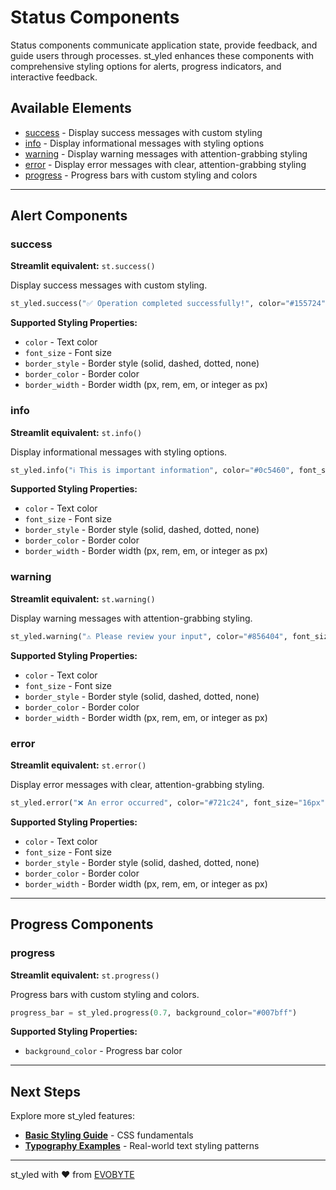 # Status Components

Status components communicate application state, provide feedback, and guide users through processes. st_yled enhances these components with comprehensive styling options for alerts, progress indicators, and interactive feedback.

## Available Elements

- [success](#success) - Display success messages with custom styling
- [info](#info) - Display informational messages with styling options
- [warning](#warning) - Display warning messages with attention-grabbing styling
- [error](#error) - Display error messages with clear, attention-grabbing styling
- [progress](#progress) - Progress bars with custom styling and colors

---

## Alert Components

### success
**Streamlit equivalent:** `st.success()`

Display success messages with custom styling.

```python
st_yled.success("✅ Operation completed successfully!", color="#155724", font_size="16px")
```

**Supported Styling Properties:**

- `color` - Text color
- `font_size` - Font size
- `border_style` - Border style (solid, dashed, dotted, none)
- `border_color` - Border color
- `border_width` - Border width (px, rem, em, or integer as px)

### info
**Streamlit equivalent:** `st.info()`

Display informational messages with styling options.

```python
st_yled.info("ℹ️ This is important information", color="#0c5460", font_size="16px")
```

**Supported Styling Properties:**

- `color` - Text color
- `font_size` - Font size
- `border_style` - Border style (solid, dashed, dotted, none)
- `border_color` - Border color
- `border_width` - Border width (px, rem, em, or integer as px)

### warning
**Streamlit equivalent:** `st.warning()`

Display warning messages with attention-grabbing styling.

```python
st_yled.warning("⚠️ Please review your input", color="#856404", font_size="16px")
```

**Supported Styling Properties:**

- `color` - Text color
- `font_size` - Font size
- `border_style` - Border style (solid, dashed, dotted, none)
- `border_color` - Border color
- `border_width` - Border width (px, rem, em, or integer as px)

### error
**Streamlit equivalent:** `st.error()`

Display error messages with clear, attention-grabbing styling.

```python
st_yled.error("❌ An error occurred", color="#721c24", font_size="16px")
```

**Supported Styling Properties:**

- `color` - Text color
- `font_size` - Font size
- `border_style` - Border style (solid, dashed, dotted, none)
- `border_color` - Border color
- `border_width` - Border width (px, rem, em, or integer as px)

---

## Progress Components

### progress
**Streamlit equivalent:** `st.progress()`

Progress bars with custom styling and colors.

```python
progress_bar = st_yled.progress(0.7, background_color="#007bff")
```

**Supported Styling Properties:**

- `background_color` - Progress bar color

---

## Next Steps

Explore more st_yled features:

- **[Basic Styling Guide](../getting-started/basic-styling.md)** - CSS fundamentals
- **[Typography Examples](../examples/basic-examples/color-themes.md)** - Real-world text styling patterns

---

st_yled with ❤️ from [EVOBYTE](https://www.evo-byte.com)
